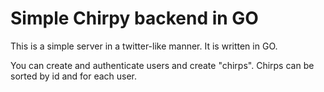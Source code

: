 # Simple Chirpy backend in GO

This is a simple server in a twitter-like manner. It is written in GO.

You can create and authenticate users and create "chirps". Chirps can be sorted by id and for each user.
